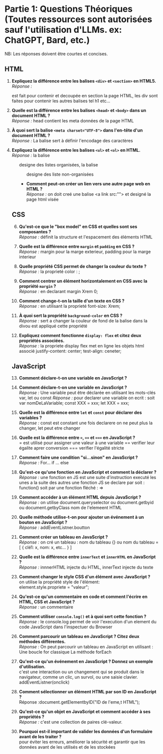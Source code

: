 # Partie 1: Questions Théoriques (Toutes ressources sont autorisées sauf l'utilisation d'LLMs. ex: ChatGPT, Bard, etc.)

NB: Les réponses doivent être courtes et concises.

## HTML

1. **Expliquez la différence entre les balises `<div>` et `<section>` en HTML5.**  
   _Réponse :_ <section> est fait pour contenir et decoupée en section la page HTML, les div sont faites pour contenir les autres balises tel h1 etc...

2. **Quelle est la différence entre les balises `<head>` et `<body>` dans un document HTML ?**  
   _Réponse :_ head contient les meta données de la page HTML

3. **À quoi sert la balise `<meta charset="UTF-8">` dans l'en-tête d'un document HTML ?**  
   _Réponse :_ La balise sert à définir l'encodage des caractères

4. **Expliquez la différence entre les balises `<ul>` et `<ol>` en HTML.**  
   _Réponse :_ la balise <ol> designe des listes organisées, la balise <ul> designe des liste non-organisées

5. **Comment peut-on créer un lien vers une autre page web en HTML ?**  
   _Réponse :_ on doit creé une balise <a link src:""> et designé la page html visée

## CSS

6. **Qu'est-ce que le "box model" en CSS et quelles sont ses composantes ?**  
   _Réponse :_ définit la structure et l'espacement des éléments HTML

7. **Quelle est la différence entre `margin` et `padding` en CSS ?**  
   _Réponse :_ margin pour la marge exterieur, padding pour la marge interieur

8. **Quelle propriété CSS permet de changer la couleur du texte ?**  
   _Réponse :_ la proprieté color : ;

9. **Comment centrer un élément horizontalement en CSS avec la propriété `margin` ?**  
   _Réponse :_ en declarant margin Xrem 0;

10. **Comment change-t-on la taille d'un texte en CSS ?**  
     _Réponse :_ en utilisant la proprieté font-size: Xrem;

11. **À quoi sert la propriété `background-color` en CSS ?**  
     _Réponse :_ sert a changer la couleur de fond de la balise dans la divou est appliqué cette propriété

12. **Expliquez comment fonctionne `display: flex` et citez deux propriétés associées.**  
     _Réponse :_ la propriete display flex met en ligne les objets html associé
    justify-content: center;
    test-align: ceneter;

## JavaScript

13. **Comment déclare-t-on une variable en JavaScript ?**
14. **Comment déclare-t-on une variable en JavaScript ?**  
     _Réponse :_ Une variable peut être déclarée en utilisant les mots-clés var, let ou const
    _Réponse :_ pour declarer une variable on ecrit :
    soit var nomDeLaVariable;
    const XXX = xxx;
    let XXX = xxx;

15. **Quelle est la différence entre `let` et `const` pour déclarer des variables ?**  
     _Réponse :_ const est constant une fois declarere on ne peut plus la changer, let peut etre changer

16. **Quelle est la différence entre `=`, `==` et `===` en JavaScript ?**  
     = est utilisé pour assigner une valeur à une variable
    == verifier leur égalite aprer conversion
    === verifier l'égalité stricte

17. **Comment faire une condition "si...sinon" en JavaScript ?**  
     _Réponse :_ For... if ... else

18. **Qu'est-ce qu'une fonction en JavaScript et comment la déclarer ?**  
     _Réponse :_ une fonction en JS est une suite d'instruction executé les unes a la suite des autres
    une fonction JS se declare par soit : function() soit par une fonction fléché : =>

19. **Comment accéder à un élément HTML depuis JavaScript ?**  
     _Réponse :_ on utilise document.queryselector ou document.getbyid ou document.getbyClass nom de l'elemeent HTML

20. **Quelle méthode utilise-t-on pour ajouter un événement à un bouton en JavaScript ?**  
     _Réponse :_ addEventListner.boutton

21. **Comment créer un tableau en JavaScript ?**  
     _Réponse :_ on cré un tableau : nom du tableau {} ou nom du tableau = [
    {
    clé1: x,
    nom: x,
    etc...
    }
    ]

22. **Quelle est la différence entre `innerText` et `innerHTML` en JavaScript ?**  
     _Réponse :_ innnerHTML injecte du HTML, innerText injecte du texte

23. **Comment changer le style CSS d'un élément avec JavaScript ?**  
     on utilise la propriété style de l'élément:  
     element.style.propriete = "valeur";

24. **Qu'est-ce qu'un commentaire en code et comment l'écrire en HTML, CSS et JavaScript ?**  
     _Réponse :_ un commentaire

25. **Comment utiliser `console.log()` et à quoi sert cette fonction ?**  
     _Réponse :_ le console.log permet de voir l'execution d'un element du code JavaScript dans l'inspectuer du Browser

26. **Comment parcourir un tableau en JavaScript ? Citez deux méthodes différentes.**  
     _Réponse :_ On peut parcourir un tableau en JavaScript en utilisant :  
     Une boucle for classique
    La méthode forEach

27. **Qu'est-ce qu'un événement en JavaScript ? Donnez un exemple d'utilisation.**  
     c'est une interaction ou un changement qui se produit dans le navigateur, comme un clic, un survol, ou une saisie clavier.  
     addEventListner(onclick)

28. **Comment sélectionner un élément HTML par son ID en JavaScript ?**  
     Réponse :document.getElementbyID("ID de l'eme,t HTML");

29. **Qu'est-ce qu'un objet en JavaScript et comment accéder à ses propriétés ?**  
     _Réponse :_ c'est une collection de paires clé-valeur.

30. **Pourquoi est-il important de valider les données d'un formulaire avant de les traiter ?**  
     pour éviter les erreurs, améliorer la sécurité et garantir que les données avant de les utilisés et de les stockées
